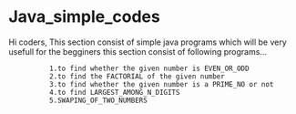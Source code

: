 # Java_simple_codes


Hi coders,
  This section consist of simple java programs which will be very usefull for the begginers
  this section consist of following programs...
  
              1.to find whether the given number is EVEN_OR_ODD
              2.to find the FACTORIAL of the given number
              3.to find whether the given number is a PRIME_NO or not
              4.to find LARGEST_AMONG_N_DIGITS 
              5.SWAPING_OF_TWO_NUMBERS
